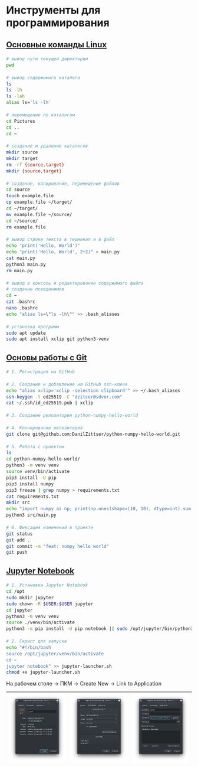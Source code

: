 # Инструменты для программирования
## [Основные команды Linux](https://www.hostinger.com/tutorials/linux-commands)
```bash
# вывод пути текущей директории
pwd

# вывод содержимого каталога
ls
ls -lh
ls -lah
alias ls='ls -lh'

# перемещение по каталогам
cd Pictures
cd ..
cd ~

# создание и удаление каталогов
mkdir source
mkdir target
rm -rf {source,target}
mkdir {source,target}

# создание, копирование, перемещение файлов
cd source
touch example.file
cp example.file ~/target/
cd ~/target/
mv example.file ~/source/
cd ~/source/
rm example.file

# вывод строки текста в терминал и в файл
echo "print('Hello, World')"
echo "print('Hello, World', 2+2)" > main.py
cat main.py
python3 main.py
rm main.py

# вывод в консоль и редактирование содержимого файла
# создание псевдонимов
cd ~
cat .bashrc
nano .bashrc
echo "alias ls=\"ls -lh\"" >> .bash_aliases

# установка программ
sudo apt update
sudo apt install xclip git python3-venv
```

## [Основы работы с Git](https://git-scm.com/book/ru/v2)
```bash
# 1. Регистрация на GitHub

# 2. Создание и добавление на GitHub ssh-ключа
echo "alias xclip='xclip -selection clipboard'" >> ~/.bash_aliases
ssh-keygen -t ed25519 -C "dzitcer@sdvor.com"
cat ~/.ssh/id_ed25519.pub | xclip

# 3. Создание репозитория python-numpy-hello-world

# 4. Клонирование репозитория
git clone git@github.com:DanilZittser/python-numpy-hello-world.git

# 5. Работа с проектом
ls
cd python-numpy-hello-world/
python3 -m venv venv
source venv/bin/activate
pip3 install -U pip
pip3 install numpy
pip3 freeze | grep numpy > requirements.txt
cat requirements.txt
mkdir src
echo "import numpy as np; print(np.ones(shape=(10, 10), dtype=int).sum())"
python3 src/main.py

# 6. Фиксация изменений в проекте
git status
git add .
git commit -m "feat: numpy hello world"
git push
```

## [Jupyter Notebook](https://jupyter.org/)
```bash
# 1. Установка Jupyter Notebook
cd /opt
sudo mkdir jupyter
sudo chown -R $USER:$USER jupyter
cd jupyter
python3 -m venv venv
source ./venv/bin/activate
python3 -m pip install -U pip notebook || sudo /opt/jupyter/bin/python3 -m pip install -U pip notebook

# 2. Скрипт для запуска
echo "#!/bin/bash
source /opt/jupyter/venv/bin/activate
cd ~
jupyter notebook" >> jupyter-launcher.sh
chmod +x jupyter-launcher.sh
```

На рабочем столе → ПКМ → Create New → Link to Application

![](readme-images/01-jupyter-launcher-general.png) | ![](readme-images/02-jupyter-launcher-permission.png) | ![](readme-images/03-jupyter-launcher-application.png)
:-----: | :---------: | :---------:
